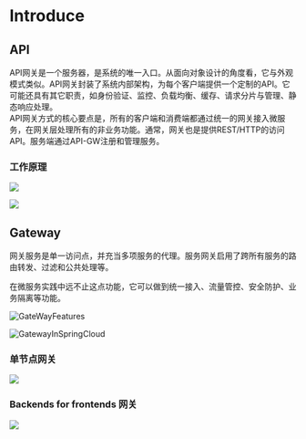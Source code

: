 # Introduce

## API

 API网关是一个服务器，是系统的唯一入口。从面向对象设计的角度看，它与外观模式类似。API网关封装了系统内部架构，为每个客户端提供一个定制的API。它可能还具有其它职责，如身份验证、监控、负载均衡、缓存、请求分片与管理、静态响应处理。  
API网关方式的核心要点是，所有的客户端和消费端都通过统一的网关接入微服务，在网关层处理所有的非业务功能。通常，网关也是提供REST/HTTP的访问API。服务端通过API-GW注册和管理服务。

### 工作原理

![](../../.gitbook/assets/springgateway.png)

![](../../.gitbook/assets/springgatewayworke.png)

## Gateway

网关服务是单一访问点，并充当多项服务的代理。服务网关启用了跨所有服务的路由转发、过滤和公共处理等。

在微服务实践中远不止这点功能，它可以做到统一接入、流量管控、安全防护、业务隔离等功能。

![GateWayFeatures](../../.gitbook/assets/gatewayfeatures.png)

![GatewayInSpringCloud](../../.gitbook/assets/gatewayinspringcloud.png)

### 单节点网关

![](../../.gitbook/assets/singlenoegateway.png)

### Backends for frontends 网关

![](../../.gitbook/assets/backendsforfrontends.png)

